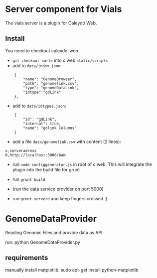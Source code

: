 Server component for Vials
==================

The vials server is a plugin for Caleydo Web.

## Install

You need to checkout caleydo-web 

-  `git checkout <url>` into c.web `static/scripts`
-   add to `data/index.json`:

```
    {
        "name": "GenomeBrowser",
        "path": "genomelink.csv",
        "type": "genomeDataLink",
        "idtype":"gdLink"
    },

```

-   add to `data/idtypes.json`:

```
    {
        "id": "gdLink",
        "internal": true,
        "name": "gdlink Columns"
    }
```

- add a file `data/genomelink.csv` with content (2 lines):

```
x,serveradress
0,http://localhost:5000/bam

```

- run `node configgenerator.js` in root of c.web. This will integrate the plugin into
the build file for grunt

- run `grunt build`

- (run the data service provider on port 5000)

- run `grunt serverd` and keep fingers crossed :)

GenomeDataProvider
==================

Reading Genomic Files and provide data as API

run:
python GenomeDataProvider.py


requirements
--------------
manually install matplotlib:
sudo apt-get install python-matplotlib
